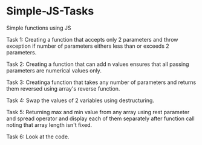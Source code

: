 # Simple-JS-Tasks
Simple functions using JS

Task 1:
Creating a function that accepts only 2 parameters and throw exception if 
number of parameters eithers less than or exceeds 2 parameters.

Task 2:
Creating a function that can add n values ensures that all passing parameters
are numerical values only.

Task 3:
Creatinga function that takes any number of parameters and returns them reversed using
array's reverse function.

Task 4:
Swap the values of 2 variables using destructuring.

Task 5:
Returning max and min value from any array using rest parameter and spread operator
and display each of them separately after function call
noting that array length isn't fixed.

Task 6:
Look at the code.
